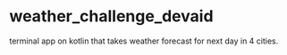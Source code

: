 # weather_challenge_devaid
terminal app on kotlin that takes weather forecast for next day in 4 cities.

